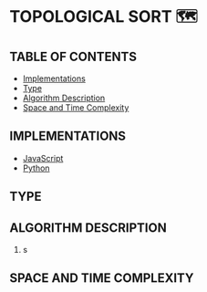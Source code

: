 # TOPOLOGICAL SORT 🗺

## TABLE OF CONTENTS

-   [Implementations](#implementations)
-   [Type](#type)
-   [Algorithm Description](#algorithm-description)
-   [Space and Time Complexity](#space-and-time-complexity)

## IMPLEMENTATIONS

-   [JavaScript]()
-   [Python]()

## TYPE

## ALGORITHM DESCRIPTION

1. s

## SPACE AND TIME COMPLEXITY
